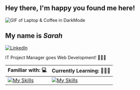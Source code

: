 





## Hey there, I'm happy you found me here! 
![ GIF of Laptop & Coffee in DarkMode](138767-laptop-animatiion.gif)



## My name is *Sarah* <br>
[![Linkedln](https://img.shields.io/badge/LinkedIn-0077B5?style=flat-square&logo=linkedin&logoColor=white)](https://www.linkedin.com/in/sarah-wettengel/)

 IT Project Manager goes Web Development! 👩🏻‍💻



| Familiar with:   💻                     | Currently Learning:  🙇🏻‍♀️                 |
 | ------------------------------- | --------------------------------- |
 | [![My Skills](https://skills.thijs.gg/icons?i=js,html,css,figma,git,react)](https://skills.thijs.gg)                | [![My Skills](https://skills.thijs.gg/icons?i=mongodb,nextjs,nodejs,ts,ruby)](https://skills.thijs.gg)             |
 

<!---
SarahWett/SarahWett is a ✨ special ✨ repository because its `README.md` (this file) appears on your GitHub profile.
You can click the Preview link to take a look at your changes.
--->

